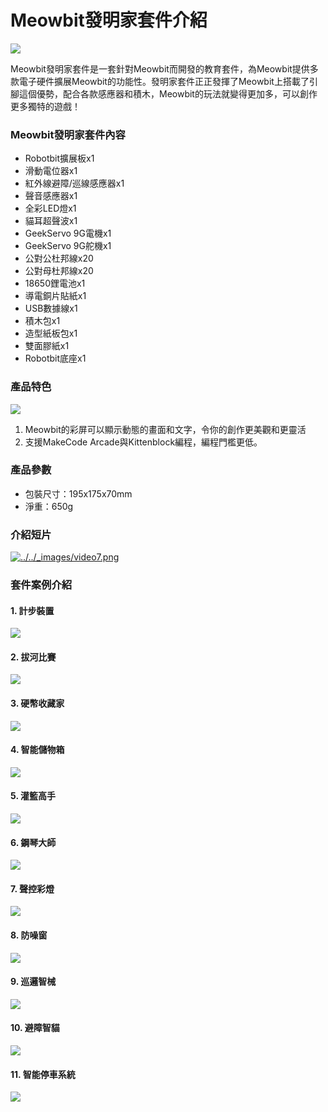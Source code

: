# Meowbit發明家套件介紹

![](https://kittenbothk.readthedocs.io/en/latest/\_images/44.png)

Meowbit發明家套件是一套針對Meowbit而開發的教育套件，為Meowbit提供多款電子硬件擴展Meowbit的功能性。發明家套件正正發揮了Meowbit上搭載了引腳這個優勢，配合各款感應器和積木，Meowbit的玩法就變得更加多，可以創作更多獨特的遊戲！

### Meowbit發明家套件內容

* Robotbit擴展板x1
* 滑動電位器x1
* 紅外線避障/巡線感應器x1
* 聲音感應器x1
* 全彩LED燈x1
* 貓耳超聲波x1
* GeekServo 9G電機x1
* GeekServo 9G舵機x1
* 公對公杜邦線x20
* 公對母杜邦線x20
* 18650鋰電池x1
* 導電銅片貼紙x1
* USB數據線x1
* 積木包x1
* 造型紙板包x1
* 雙面膠紙x1
* Robotbit底座x1

### 產品特色

![](https://kittenbothk.readthedocs.io/en/latest/\_images/24.jpg)

1. Meowbit的彩屏可以顯示動態的畫面和文字，令你的創作更美觀和更靈活
2. 支援MakeCode Arcade與Kittenblock編程，編程門檻更低。

### 產品參數

* 包裝尺寸：195x175x70mm
* 淨重：650g

### 介紹短片

[![../../\_images/video7.png](https://kittenbothk.readthedocs.io/en/latest/\_images/video7.png)](https://www.youtube.com/watch?v=mG7EN7KPgXs)

### 套件案例介紹

#### 1. 計步裝置

![](https://kittenbothk.readthedocs.io/en/latest/\_images/step.jpg)

#### 2. 拔河比賽

![](https://kittenbothk.readthedocs.io/en/latest/\_images/tugofwar2.jpg)

#### 3. 硬幣收藏家

![](https://kittenbothk.readthedocs.io/en/latest/\_images/coin4.jpg)

#### 4. 智能儲物箱

![](https://kittenbothk.readthedocs.io/en/latest/\_images/coin2.jpg)

#### 5. 灌籃高手

![](https://kittenbothk.readthedocs.io/en/latest/\_images/ball2.jpg)

#### 6. 鋼琴大師

![](https://kittenbothk.readthedocs.io/en/latest/\_images/piano2.jpg)

#### 7. 聲控彩燈

![](https://kittenbothk.readthedocs.io/en/latest/\_images/light1.jpg)

#### 8. 防噪窗

![](https://kittenbothk.readthedocs.io/en/latest/\_images/window2.jpg)

#### 9. 巡邏智械

![](https://kittenbothk.readthedocs.io/en/latest/\_images/trace2.jpg)

#### 10. 避障智貓

![](https://kittenbothk.readthedocs.io/en/latest/\_images/avoid2.jpg)

#### 11. 智能停車系統

![](https://kittenbothk.readthedocs.io/en/latest/\_images/parking2.jpg)
